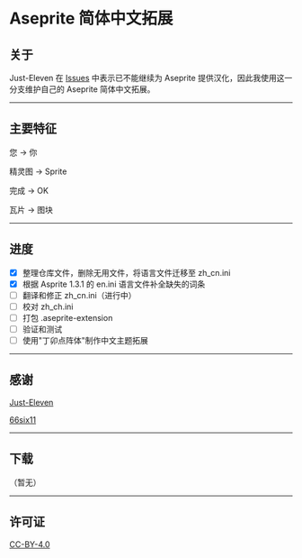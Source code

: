 # Aseprite 简体中文拓展

## 关于

Just-Eleven 在 [Issues](https://github.com/J-11/Aseprite-Simplified-Chinese/issues/3#issuecomment-1477370090) 中表示已不能继续为 Aseprite 提供汉化，因此我使用这一分支维护自己的 Aseprite 简体中文拓展。

---


## 主要特征

您 -> 你

精灵图 -> Sprite

完成 -> OK

瓦片 -> 图块

---


## 进度

- [x] 整理仓库文件，删除无用文件，将语言文件迁移至 zh_cn.ini
- [x] 根据 Asprite 1.3.1 的 en.ini 语言文件补全缺失的词条
- [ ] 翻译和修正 zh_cn.ini（进行中）
- [ ] 校对 zh_ch.ini
- [ ] 打包 .aseprite-extension
- [ ] 验证和测试
- [ ] 使用"丁卯点阵体"制作中文主题拓展

---


## 感谢

[Just-Eleven](https://github.com/J-11)

[66six11](https://github.com/66six11)

---

## 下载

（暂无）

---

## 许可证

[CC-BY-4.0](https://creativecommons.org/licenses/by/4.0)
